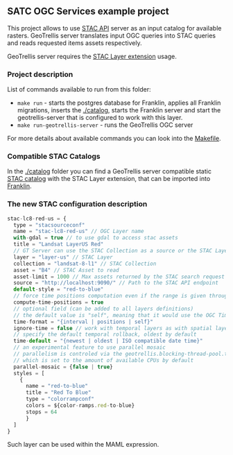 ## SATC OGC Services example project

This project allows to use [STAC API](https://github.com/radiantearth/stac-api-spec) server as an input catalog for available rasters.
GeoTrellis server translates input OGC queries into STAC queries and reads
requested items assets respectively.

GeoTrellis server requires the [STAC Layer extension](https://github.com/azavea/stac4s/tree/master/docs/stac-spec/extensions/layer) usage. 

### Project description

List of commands available to run from this folder:

* `make run` - starts the postgres database for Franklin, applies all Franklin migrations, inserts 
the [./catalog](./catalog), starts the Franklin server and start the geotrellis-server that is configured to work
with this layer.
* `make run-geotrellis-server` - runs the GeoTrellis OGC server

For more details about available commands you can look into the [Makefile](Makefile).

### Compatible STAC Catalogs

In the [./catalog](./catalog) folder you can find a GeoTrellis server compatible static [STAC catalog](https://github.com/radiantearth/stac-spec) 
with the STAC Layer extension, that can be imported into [Franklin](https://azavea.github.io/franklin/docs/introduction).

### The new STAC configuration description

```javascript
stac-lc8-red-us = {
  type = "stacsourceconf"
  name = "stac-lc8-red-us" // OGC Layer name
  with-gdal = true // to use gdal to access stac assets
  title = "Landsat LayerUS Red"
  // GT Server can use the STAC Collection as a source or the STAC Layer
  layer = "layer-us" // STAC Layer
  collection = "landsat-8-l1" // STAC Collection
  asset = "B4" // STAC Asset to read
  asset-limit = 1000 // Max assets returned by the STAC search request
  source = "http://localhost:9090/" // Path to the STAC API endpoint
  default-style = "red-to-blue"
  // force time positions computation even if the range is given through the collection / layer summary
  compute-time-positions = true
  // optional field (can be added to all layers definitions)
  // the default value is "self", meaning that it would use the OGC Time in a format recieved from the source
  time-format = "{interval | positions | self}"
  ignore-time = false // work with temporal layers as with spatial layers, false by default
  // specify the default temporal rollback, oldest by default
  time-default = "{newest | oldest | ISO compatible date time}"
  // an experimental feature to use parallel mosaic
  // parallelism is controled via the geotrellis.blocking-thread-pool.threads option
  // which is set to the amount of available CPUs by default
  parallel-mosaic = {false | true}
  styles = [
    {
      name = "red-to-blue"
      title = "Red To Blue"
      type = "colorrampconf"
      colors = ${color-ramps.red-to-blue}
      stops = 64
      }
  ]
}
```

Such layer can be used within the MAML expression.
